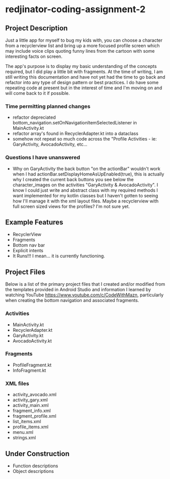 # redjinator-coding-assignment-2


## Project Description
Just a little app for myself to bug my kids with, you can choose a character from a recyclerview list and bring up a more focused profile screen which may include voice clips quoting funny lines from the cartoon with some interesting facts on screen.

The app's purpose is to display my basic understanding of the concepts required, but I did play a little bit with fragments. At the time of writing, I am still writing this documentation and have not yet had the time to go back and refactor into any type of design pattern or best practices. I do have some repeating code at present but in the interest of time and I'm moving on and will come back to it if possible.

### Time permitting planned changes
- refactor depreciated bottom_navigation.setOnNavigationItemSelectedListener in MainActivity.kt
- refactor array's found in RecyclerAdapter.kt into a dataclass
- somehow not repeat so much code across the "Profile Activities - ie: GaryActivity, AvocadoActivity, etc...

### Questions I have unanswered
- Why on GaryActivity the back button "on the actionBar" wouldn't work when I had actionBar.setDisplayHomeAsUpEnabled(true), this is actually why I created the current back buttons you see below the character_images on the activities "GaryActivity & AvocadoActivity". I know I could just write and abstract class with my required methods I want implemented for my kotlin classes but I haven't gotten to seeing how I'll manage it with the xml layout files. Maybe a recyclerview with full screen sized views for the profiles? I'm not sure yet.

## Example Features
- RecyclerView
- Fragments
- Bottom nav bar
- Explicit intents
- It Runs!!! I mean... it is currently functioning.


## Project Files
Below is a list of the primary project files that I created and/or modified from the templates provided in Android Studio and information I learned by watching YouTube https://www.youtube.com/c/CodeWithMazn, particularly when creating the bottom navigation and associated fragments.

### Activities
- MainActivity.kt
- RecyclerAdapter.kt
- GaryActivity.kt
- AvocadoActivity.kt

### Fragments
- ProfileFragment.kt
- InfoFragment.kt

### XML files
- activity_avocado.xml
- activity_gary.xml
- activity_main.xml
- fragment_info.xml
- fragment_profile.xml
- list_items.xml
- profile_items.xml
- menu.xml
- strings.xml

## Under Construction
- Function descriptions
- Object descriptions

